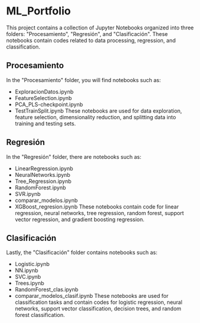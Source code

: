# ML_Portfolio
This project contains a collection of Jupyter Notebooks organized into three folders: "Procesamiento", "Regresión", and "Clasificación". These notebooks contain codes related to data processing, regression, and classification.

## Procesamiento
In the "Procesamiento" folder, you will find notebooks such as:

* ExploracionDatos.ipynb
* FeatureSelection.ipynb
* PCA_PLS-checkpoint.ipynb
* TestTrainSplit.ipynb
These notebooks are used for data exploration, feature selection, dimensionality reduction, and splitting data into training and testing sets.

## Regresión
In the "Regresión" folder, there are notebooks such as:

* LinearRegression.ipynb
* NeuralNetworks.ipynb
* Tree_Regression.ipynb
* RandomForest.ipynb
* SVR.ipynb
* comparar_modelos.ipynb
* XGBoost_regresion.ipynb
These notebooks contain code for linear regression, neural networks, tree regression, random forest, support vector regression, and gradient boosting regression.

## Clasificación
Lastly, the "Clasificación" folder contains notebooks such as:

* Logistic.ipynb
* NN.ipynb
* SVC.ipynb
* Trees.ipynb
* RandomForest_clas.ipynb
* comparar_modelos_clasif.ipynb
These notebooks are used for classification tasks and contain codes for logistic regression, neural networks, support vector classification, decision trees, and random forest classification.
